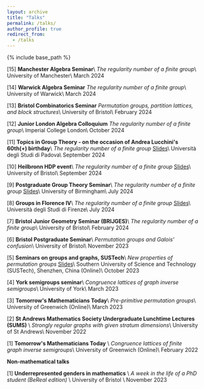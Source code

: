 ```yaml
---
layout: archive
title: "Talks"
permalink: /talks/
author_profile: true
redirect_from:
  - /talks
---
```


{% include base_path %}

[15] **Manchester Algebra Seminar**\\
*The regularity number of a finite group*\\
University of Manchester\\
March 2024

[14] **Warwick Algebra Seminar**
*The regularity number of a finite group*\\
University of Warwick\\
March 2024

[13] **Bristol Combinatorics Seminar**
*Permutation groups, partition lattices, and block structures*\\
University of Bristol\\
February 2024

[12] **Junior London Algebra Colloquium**
*The regularity number of a finite group*\\
Imperial College London\\
October 2024

[11] **Topics in Group Theory - on the occasion of Andrea Lucchini's 60th(+) birthday**\\
*The regularity number of a finite group* [Slides](/files/Padova_M_Anagnostopoulou-Merkouri.pdf)\\
Università degli Studi di Padova\\
September 2024

[10] **Heilbronn HDP event**\\
*The regularity number of a finite group* [Slides](/files/Marina_HDP.pdf)\\
University of Bristol\\
September 2024

[9] **Postgraduate Group Theory Seminar**\\
*The regularity number of a finite group* [Slides](/files/PGTC_M_Anagnostopoulou-Merkouri.pdf)\\
University of Birmingham\\
July 2024

[8] **Groups in Florence IV**\\
*The regularity number of a finite group* [Slides](/files/Florence_M_Anagnostopoulou-Merkouri.pdf)\\
Università degli Studi di Firenze\\
July 2024

[7] **Bristol Junior Geometry Seminar (BRIJGES)**\\
*The regularity number of a finite group*\\
University of Bristol\\
February 2024

[6] **Bristol Postgraduate Seminar**\\
*Permutation groups and Galois' confusion*\\
University of Bristol\\
November 2023

[5] **Seminars on groups and graphs, SUSTech**\\
*New properties of permutation groups* [Slides](/files/SUSTech.pdf)\\
Southern University of Science and Technology (SUSTech), Shenzhen, China (Online)\\
October 2023

[4] **York semigroups seminar**\\
*Congruence lattices of graph inverse semigroups*\\
University of York\\
March 2023

[3] **Tomorrow's Mathematicians Today**\\
*Pre-primitive permutation groups*\\
University of Greenwich (Online)\\
March 2023

[2] **St Andrews Mathematics Society Undergraduate Lunchtime Lectures (SUMS)** \\
*Strongly regular graphs with given stratum dimensions*\\
University of St Andrews\\
November 2022

[1] **Tomorrow's Mathematicians Today** \\
*Congruence lattices of finite graph inverse semigroups*\\
University of Greenwich (Online)\\
February 2022

**Non-mathematical talks**

[1] **Underrepresented genders in mathematics** \\
*A week in the life of a PhD student (BeReal edition)* \\
University of Bristol \\
November 2023

  
